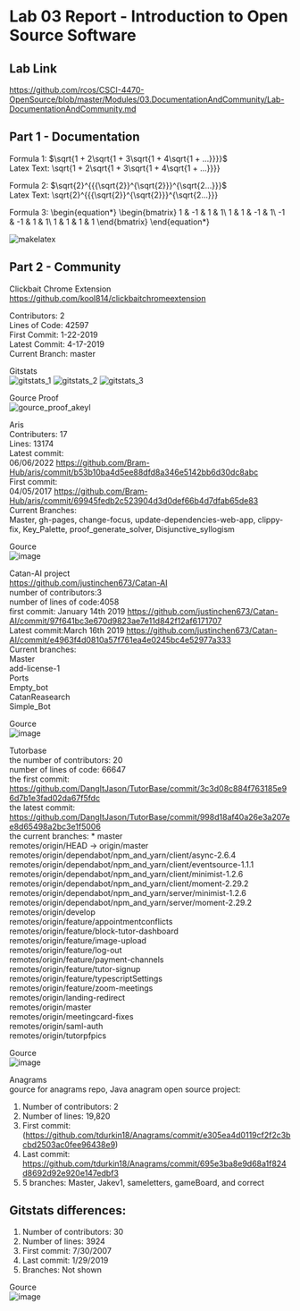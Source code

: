 # Lab 03 Report - Introduction to Open Source Software
## Lab Link
https://github.com/rcos/CSCI-4470-OpenSource/blob/master/Modules/03.DocumentationAndCommunity/Lab-DocumentationAndCommunity.md

## Part 1 - Documentation

Formula 1: $\sqrt{1 + 2\sqrt{1 + 3\sqrt{1 + 4\sqrt{1 + ...}}}}$  
Latex Text: \sqrt{1 + 2\sqrt{1 + 3\sqrt{1 + 4\sqrt{1 + ...}}}}

Formula 2: $\sqrt{2}^{{{\sqrt{2}}^{\sqrt{2}}}^{\sqrt{2...}}}$  
Latex Text: \sqrt{2}^{{{\sqrt{2}}^{\sqrt{2}}}^{\sqrt{2...}}}


Formula 3: \begin{equation*}
\begin{bmatrix}
1 & -1 & 1 & 1\\
1 & 1 & -1 & 1\\
-1 & -1 & 1 & 1\\
1 & 1 & 1 & 1
\end{bmatrix}
\end{equation*}

![makelatex](https://user-images.githubusercontent.com/97559953/173468872-cbd4825c-50cf-40d2-bb24-ec2346c8dee3.png)






## Part 2 - Community
Clickbait Chrome Extension  
https://github.com/kool814/clickbaitchromeextension  
 
Contributors: 2  
Lines of Code: 42597  
First Commit: 1-22-2019  
Latest Commit: 4-17-2019  
Current Branch: master  

Gitstats  
![gitstats_1](https://user-images.githubusercontent.com/97559953/173101329-4e420031-0883-4298-99df-7fcfc747628c.png)
![gitstats_2](https://user-images.githubusercontent.com/97559953/173101336-ea9237ad-2b38-4b8b-bd20-1d38158f8786.png)
![gitstats_3](https://user-images.githubusercontent.com/97559953/173101354-bf1497f4-85db-4e11-b8ed-dd6a62b38b09.png)


Gource Proof  
![gource_proof_akeyl](https://user-images.githubusercontent.com/97559953/173101250-116e7d40-207d-4301-b92e-ce9b23ffcd64.png)




Aris  
Contributers: 17  
Lines: 13174  
Latest commit:  
06/06/2022   https://github.com/Bram-Hub/aris/commit/b53b10ba4d5ee88dfd8a346e5142bb6d30dc8abc  
First commit:  
04/05/2017    https://github.com/Bram-Hub/aris/commit/69945fedb2c523904d3d0def66b4d7dfab65de83  
Current Branches:  
Master, gh-pages, change-focus, update-dependencies-web-app, clippy-fix, Key_Palette, proof_generate_solver, Disjunctive_syllogism  

Gource  
![image](https://user-images.githubusercontent.com/97559953/173439897-1fae8845-2f4a-4d39-a72f-9ed25a37624c.png)



Catan-AI project  
https://github.com/justinchen673/Catan-AI  
number of contributors:3  
number of lines of code:4058  
first commit: January 14th 2019 https://github.com/justinchen673/Catan-AI/commit/97f641bc3e670d9823ae7e11d842f12af6171707  
Latest commit:March 16th 2019 https://github.com/justinchen673/Catan-AI/commit/e4963f4d0810a57f761ea4e0245bc4e52977a333  
Current branches:  
        Master  
        add-license-1  
        Ports  
        Empty_bot  
        CatanReasearch  
        Simple_Bot  

Gource  
![image](https://user-images.githubusercontent.com/97559953/173439799-88a3abb0-40f7-4944-89b3-9cc91d343edf.png)



Tutorbase  
the number of contributors: 20  
number of lines of code: 66647  
the first commit: https://github.com/DangItJason/TutorBase/commit/3c3d08c884f763185e96d7b1e3fad02da67f5fdc  
the latest commit: https://github.com/DangItJason/TutorBase/commit/998d18af40a26e3a207ee8d65498a2bc3e1f5006  
the current branches: * master  
  remotes/origin/HEAD -> origin/master  
  remotes/origin/dependabot/npm_and_yarn/client/async-2.6.4  
  remotes/origin/dependabot/npm_and_yarn/client/eventsource-1.1.1  
  remotes/origin/dependabot/npm_and_yarn/client/minimist-1.2.6  
  remotes/origin/dependabot/npm_and_yarn/client/moment-2.29.2  
  remotes/origin/dependabot/npm_and_yarn/server/minimist-1.2.6  
  remotes/origin/dependabot/npm_and_yarn/server/moment-2.29.2  
  remotes/origin/develop  
  remotes/origin/feature/appointmentconflicts  
  remotes/origin/feature/block-tutor-dashboard  
  remotes/origin/feature/image-upload  
  remotes/origin/feature/log-out  
  remotes/origin/feature/payment-channels  
  remotes/origin/feature/tutor-signup  
  remotes/origin/feature/typescriptSettings  
  remotes/origin/feature/zoom-meetings  
  remotes/origin/landing-redirect  
  remotes/origin/master  
  remotes/origin/meetingcard-fixes  
  remotes/origin/saml-auth  
  remotes/origin/tutorpfpics  
 
Gource  
![image](https://user-images.githubusercontent.com/97559953/173439703-ead5c11f-c337-4190-9c7c-b791c0a16e67.png)



Anagrams  
gource for anagrams repo, Java anagram open source project:  
1.  Number of contributors: 2  
2.  Number of lines: 19,820  
3.  First commit: (https://github.com/tdurkin18/Anagrams/commit/e305ea4d0119cf2f2c3bcbd2503ac0fee96438e9)  
4.  Last commit: https://github.com/tdurkin18/Anagrams/commit/695e3ba8e9d68a1f824d8692d92e920e147edbf3  
5.  5 branches: Master, Jakev1, sameletters, gameBoard, and correct  
## Gitstats differences:  
1. Number of contributors: 30  
2. Number of lines: 3924  
3. First commit: 7/30/2007   
4. Last commit: 1/29/2019  
5. Branches: Not shown  

Gource  
![image](https://user-images.githubusercontent.com/97559953/173440041-b9a1851b-7ecd-46b1-ad82-77481fd3090c.png)


